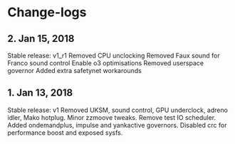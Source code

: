 # Change-logs

## 2. Jan 15, 2018
Stable release: v1_r1
Removed CPU unclocking
Removed Faux sound for Franco sound control
Enable o3 optimisations
Removed userspace governor
Added extra safetynet workarounds 

## 1. Jan 13, 2018 
Stable release: v1
Removed UKSM, sound control, GPU underclock, adreno idler, Mako hotplug. Minor zzmoove tweaks. Remove test IO scheduler. Added ondemandplus, impulse and yankactive governors. Disabled crc for performance boost and exposed sysfs. 
